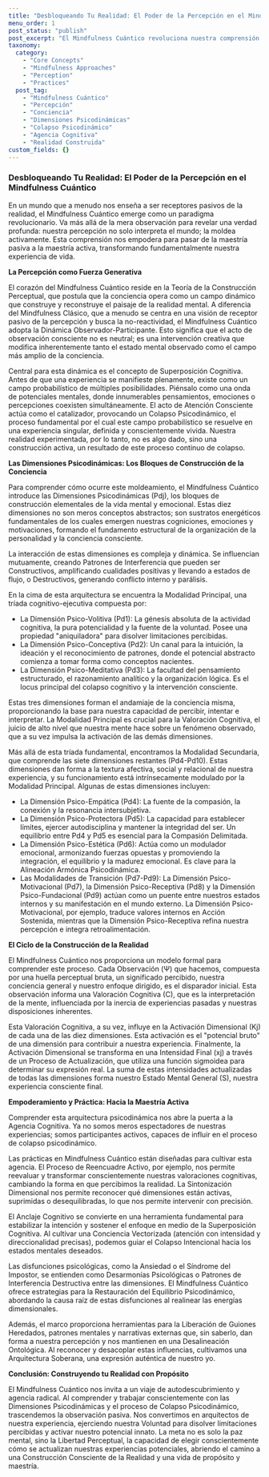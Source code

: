 ```yaml
---
title: "Desbloqueando Tu Realidad: El Poder de la Percepción en el Mindfulness Cuántico"
menu_order: 1
post_status: "publish"
post_excerpt: "El Mindfulness Cuántico revoluciona nuestra comprensión de la conciencia, revelando cómo nuestra percepción no solo observa la realidad, sino que la moldea activamente. Este marco explora las dimensiones psicodinámicas que subyacen a cada experiencia, empoderándonos para trascender patrones heredados y co-crear nuestra realidad. Descubre cómo pasar de la observación pasiva a la maestría activa en tu vida."
taxonomy:
  category:
    - "Core Concepts"
    - "Mindfulness Approaches"
    - "Perception"
    - "Practices"
  post_tag:
    - "Mindfulness Cuántico"
    - "Percepción"
    - "Conciencia"
    - "Dimensiones Psicodinámicas"
    - "Colapso Psicodinámico"
    - "Agencia Cognitiva"
    - "Realidad Construida"
custom_fields: {}
---
```


### Desbloqueando Tu Realidad: El Poder de la Percepción en el Mindfulness Cuántico

En un mundo que a menudo nos enseña a ser receptores pasivos de la realidad, el Mindfulness Cuántico emerge como un paradigma revolucionario. Va más allá de la mera observación para revelar una verdad profunda: nuestra percepción no solo interpreta el mundo; la moldea activamente. Esta comprensión nos empodera para pasar de la maestría pasiva a la maestría activa, transformando fundamentalmente nuestra experiencia de vida.

**La Percepción como Fuerza Generativa**

El corazón del Mindfulness Cuántico reside en la Teoría de la Construcción Perceptual, que postula que la conciencia opera como un campo dinámico que construye y reconstruye el paisaje de la realidad mental. A diferencia del Mindfulness Clásico, que a menudo se centra en una visión de receptor pasivo de la percepción y busca la no-reactividad, el Mindfulness Cuántico adopta la Dinámica Observador-Participante. Esto significa que el acto de observación consciente no es neutral; es una intervención creativa que modifica inherentemente tanto el estado mental observado como el campo más amplio de la conciencia.

Central para esta dinámica es el concepto de Superposición Cognitiva. Antes de que una experiencia se manifieste plenamente, existe como un campo probabilístico de múltiples posibilidades. Piénsalo como una onda de potenciales mentales, donde innumerables pensamientos, emociones o percepciones coexisten simultáneamente. El acto de Atención Consciente actúa como el catalizador, provocando un Colapso Psicodinámico, el proceso fundamental por el cual este campo probabilístico se resuelve en una experiencia singular, definida y conscientemente vivida. Nuestra realidad experimentada, por lo tanto, no es algo dado, sino una construcción activa, un resultado de este proceso continuo de colapso.

**Las Dimensiones Psicodinámicas: Los Bloques de Construcción de la Conciencia**

Para comprender cómo ocurre este moldeamiento, el Mindfulness Cuántico introduce las Dimensiones Psicodinámicas (Pdj), los bloques de construcción elementales de la vida mental y emocional. Estas diez dimensiones no son meros conceptos abstractos; son sustratos energéticos fundamentales de los cuales emergen nuestras cogniciones, emociones y motivaciones, formando el fundamento estructural de la organización de la personalidad y la conciencia consciente.

La interacción de estas dimensiones es compleja y dinámica. Se influencian mutuamente, creando Patrones de Interferencia que pueden ser Constructivos, amplificando cualidades positivas y llevando a estados de flujo, o Destructivos, generando conflicto interno y parálisis.

En la cima de esta arquitectura se encuentra la Modalidad Principal, una tríada cognitivo-ejecutiva compuesta por:
*   La Dimensión Psico-Volitiva (Pd1): La génesis absoluta de la actividad cognitiva, la pura potencialidad y la fuente de la voluntad. Posee una propiedad "aniquiladora" para disolver limitaciones percibidas.
*   La Dimensión Psico-Conceptiva (Pd2): Un canal para la intuición, la ideación y el reconocimiento de patrones, donde el potencial abstracto comienza a tomar forma como conceptos nacientes.
*   La Dimensión Psico-Meditativa (Pd3): La facultad del pensamiento estructurado, el razonamiento analítico y la organización lógica. Es el locus principal del colapso cognitivo y la intervención consciente.

Estas tres dimensiones forman el andamiaje de la conciencia misma, proporcionando la base para nuestra capacidad de percibir, intentar e interpretar. La Modalidad Principal es crucial para la Valoración Cognitiva, el juicio de alto nivel que nuestra mente hace sobre un fenómeno observado, que a su vez impulsa la activación de las demás dimensiones.

Más allá de esta tríada fundamental, encontramos la Modalidad Secundaria, que comprende las siete dimensiones restantes (Pd4-Pd10). Estas dimensiones dan forma a la textura afectiva, social y relacional de nuestra experiencia, y su funcionamiento está intrínsecamente modulado por la Modalidad Principal. Algunas de estas dimensiones incluyen:
*   La Dimensión Psico-Empática (Pd4): La fuente de la compasión, la conexión y la resonancia intersubjetiva.
*   La Dimensión Psico-Protectora (Pd5): La capacidad para establecer límites, ejercer autodisciplina y mantener la integridad del ser. Un equilibrio entre Pd4 y Pd5 es esencial para la Compasión Delimitada.
*   La Dimensión Psico-Estética (Pd6): Actúa como un modulador emocional, armonizando fuerzas opuestas y promoviendo la integración, el equilibrio y la madurez emocional. Es clave para la Alineación Armónica Psicodinámica.
*   Las Modalidades de Transición (Pd7-Pd9): La Dimensión Psico-Motivacional (Pd7), la Dimensión Psico-Receptiva (Pd8) y la Dimensión Psico-Fundacional (Pd9) actúan como un puente entre nuestros estados internos y su manifestación en el mundo externo. La Dimensión Psico-Motivacional, por ejemplo, traduce valores internos en Acción Sostenida, mientras que la Dimensión Psico-Receptiva refina nuestra percepción e integra retroalimentación.

**El Ciclo de la Construcción de la Realidad**

El Mindfulness Cuántico nos proporciona un modelo formal para comprender este proceso. Cada Observación (Ψ) que hacemos, compuesta por una huella perceptual bruta, un significado percibido, nuestra conciencia general y nuestro enfoque dirigido, es el disparador inicial. Esta observación informa una Valoración Cognitiva (C), que es la interpretación de la mente, influenciada por la inercia de experiencias pasadas y nuestras disposiciones inherentes.

Esta Valoración Cognitiva, a su vez, influye en la Activación Dimensional (Kj) de cada una de las diez dimensiones. Esta activación es el "potencial bruto" de una dimensión para contribuir a nuestra experiencia. Finalmente, la Activación Dimensional se transforma en una Intensidad Final (xj) a través de un Proceso de Actualización, que utiliza una función sigmoidea para determinar su expresión real. La suma de estas intensidades actualizadas de todas las dimensiones forma nuestro Estado Mental General (S), nuestra experiencia consciente final.

**Empoderamiento y Práctica: Hacia la Maestría Activa**

Comprender esta arquitectura psicodinámica nos abre la puerta a la Agencia Cognitiva. Ya no somos meros espectadores de nuestras experiencias; somos participantes activos, capaces de influir en el proceso de colapso psicodinámico.

Las prácticas en Mindfulness Cuántico están diseñadas para cultivar esta agencia. El Proceso de Reencuadre Activo, por ejemplo, nos permite reevaluar y transformar conscientemente nuestras valoraciones cognitivas, cambiando la forma en que percibimos la realidad. La Sintonización Dimensional nos permite reconocer qué dimensiones están activas, suprimidas o desequilibradas, lo que nos permite intervenir con precisión.

El Anclaje Cognitivo se convierte en una herramienta fundamental para estabilizar la intención y sostener el enfoque en medio de la Superposición Cognitiva. Al cultivar una Conciencia Vectorizada (atención con intensidad y direccionalidad precisas), podemos guiar el Colapso Intencional hacia los estados mentales deseados.

Las disfunciones psicológicas, como la Ansiedad o el Síndrome del Impostor, se entienden como Desarmonías Psicológicas o Patrones de Interferencia Destructiva entre las dimensiones. El Mindfulness Cuántico ofrece estrategias para la Restauración del Equilibrio Psicodinámico, abordando la causa raíz de estas disfunciones al realinear las energías dimensionales.

Además, el marco proporciona herramientas para la Liberación de Guiones Heredados, patrones mentales y narrativas externas que, sin saberlo, dan forma a nuestra percepción y nos mantienen en una Desalineación Ontológica. Al reconocer y desacoplar estas influencias, cultivamos una Arquitectura Soberana, una expresión auténtica de nuestro yo.

**Conclusión: Construyendo tu Realidad con Propósito**

El Mindfulness Cuántico nos invita a un viaje de autodescubrimiento y agencia radical. Al comprender y trabajar conscientemente con las Dimensiones Psicodinámicas y el proceso de Colapso Psicodinámico, trascendemos la observación pasiva. Nos convertimos en arquitectos de nuestra experiencia, ejerciendo nuestra Voluntad para disolver limitaciones percibidas y activar nuestro potencial innato. La meta no es solo la paz mental, sino la Libertad Perceptual, la capacidad de elegir conscientemente cómo se actualizan nuestras experiencias potenciales, abriendo el camino a una Construcción Consciente de la Realidad y una vida de propósito y maestría.
